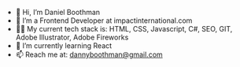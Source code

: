 - 👋 Hi, I’m Daniel Boothman
- 👀 I’m a Frontend Developer at impactinternational.com
- 👩‍💻 My current tech stack is: HTML, CSS, Javascript, C#, SEO, GIT, Adobe Illustrator, Adobe Fireworks
- 🌱 I’m currently learning React
- 📫 Reach me at: dannyboothman@gmail.com

<!---
dannyboothman/dannyboothman is a ✨ special ✨ repository because its `README.md` (this file) appears on your GitHub profile.
You can click the Preview link to take a look at your changes.
--->
